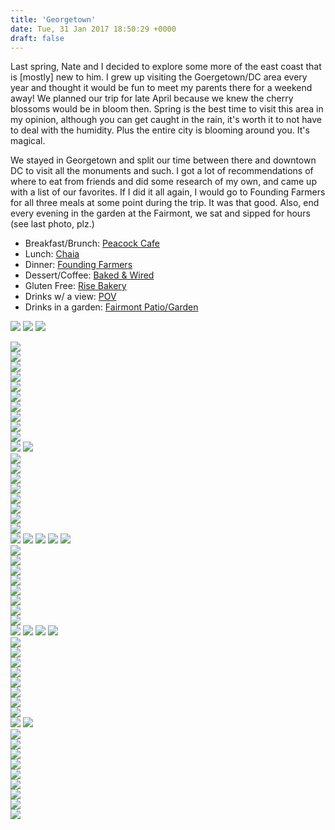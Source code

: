```yaml
---
title: 'Georgetown'
date: Tue, 31 Jan 2017 18:50:29 +0000
draft: false
---
```


Last spring, Nate and I decided to explore some more of the east coast that is \[mostly\] new to him. I grew up visiting the Goergetown/DC area every year and thought it would be fun to meet my parents there for a weekend away! We planned our trip for late April because we knew the cherry blossoms would be in bloom then. Spring is the best time to visit this area in my opinion, although you can get caught in the rain, it's worth it to not have to deal with the humidity. Plus the entire city is blooming around you. It's magical.

We stayed in Georgetown and split our time between there and downtown DC to visit all the monuments and such. I got a lot of recommendations of where to eat from friends and did some research of my own, and came up with a list of our favorites. If I did it all again, I would go to Founding Farmers for all three meals at some point during the trip. It was that good. Also, end every evening in the garden at the Fairmont, we sat and sipped for hours (see last photo, plz.)

- Breakfast/Brunch: [Peacock Cafe](https://www.instagram.com/peacockcafe/?hl=en)
- Lunch: [Chaia](https://www.instagram.com/chaiadc/?hl=en)
- Dinner: [Founding Farmers](https://www.instagram.com/foundingfarmers/?hl=en)
- Dessert/Coffee: [Baked & Wired](https://bakedandwired.com/)
- Gluten Free: [Rise Bakery](http://www.riseglutenfree.com/)
- Drinks w/ a view: [POV](https://www.instagram.com/povrooftop/?hl=en)
- Drinks in a garden: [Fairmont Patio/Garden](http://www.fairmont.com/washington/)

![](https://djh82r8xhqebh.cloudfront.net/uploads/2017/01/Georgetown-22.jpg) ![](https://djh82r8xhqebh.cloudfront.net/uploads/2017/01/Georgetown-7.jpg) ![](https://djh82r8xhqebh.cloudfront.net/uploads/2017/01/Georgetown-11.jpg) <div class="flex-ns mhn2-ns mb3"> <div class="ph2-ns w-50-ns">![](https://djh82r8xhqebh.cloudfront.net/uploads/2017/01/Georgetown-12.jpg)</div> <div class="ph2-ns w-50-ns">![](https://djh82r8xhqebh.cloudfront.net/uploads/2017/01/Georgetown-10.jpg)</div> </div> ![](https://djh82r8xhqebh.cloudfront.net/uploads/2017/01/Georgetown-13.jpg) <div class="flex-ns mhn2-ns mb3"> <div class="ph2-ns w-50-ns">![](https://djh82r8xhqebh.cloudfront.net/uploads/2017/01/Georgetown-9.jpg)</div> <div class="ph2-ns w-50-ns">![](https://djh82r8xhqebh.cloudfront.net/uploads/2017/01/Georgetown-8.jpg)</div> </div> ![](https://djh82r8xhqebh.cloudfront.net/uploads/2017/01/Georgetown-6.jpg) <div class="flex-ns mhn2-ns mb3"> <div class="ph2-ns w-50-ns">![](https://djh82r8xhqebh.cloudfront.net/uploads/2017/01/Georgetown-5.jpg)</div> <div class="ph2-ns w-50-ns">![](https://djh82r8xhqebh.cloudfront.net/uploads/2017/01/Georgetown-4.jpg)</div> </div> <div class="flex-ns mhn2-ns mb3"> <div class="ph2-ns w-50-ns">![](https://djh82r8xhqebh.cloudfront.net/uploads/2017/01/Georgetown-3.jpg)</div> <div class="ph2-ns w-50-ns">![](https://djh82r8xhqebh.cloudfront.net/uploads/2017/01/Georgetown-2.jpg)</div> </div> ![](https://djh82r8xhqebh.cloudfront.net/uploads/2017/01/Georgetown-1.jpg) ![](https://djh82r8xhqebh.cloudfront.net/uploads/2017/01/Georgetown-41.jpg) <div class="flex-ns mhn2-ns mb3"> <div class="ph2-ns w-50-ns">![](https://djh82r8xhqebh.cloudfront.net/uploads/2017/01/Georgetown-47.jpg)</div> <div class="ph2-ns w-50-ns">![](https://djh82r8xhqebh.cloudfront.net/uploads/2017/01/Georgetown-46.jpg)</div> </div> ![](https://djh82r8xhqebh.cloudfront.net/uploads/2017/01/Georgetown-48.jpg) <div class="flex-ns mhn2-ns mb3"> <div class="ph2-ns w-50-ns">![](https://djh82r8xhqebh.cloudfront.net/uploads/2017/01/Georgetown-49.jpg)</div> <div class="ph2-ns w-50-ns">![](https://djh82r8xhqebh.cloudfront.net/uploads/2017/01/Georgetown-45.jpg)</div> </div> ![](https://djh82r8xhqebh.cloudfront.net/uploads/2017/01/Georgetown-39.jpg) <div class="flex-ns mhn2-ns mb3"> <div class="ph2-ns w-50-ns">![](https://djh82r8xhqebh.cloudfront.net/uploads/2017/01/Georgetown-40.jpg)</div> <div class="ph2-ns w-50-ns">![](https://djh82r8xhqebh.cloudfront.net/uploads/2017/01/Georgetown-42.jpg)</div> </div> ![](https://djh82r8xhqebh.cloudfront.net/uploads/2017/01/Georgetown-44.jpg) ![](https://djh82r8xhqebh.cloudfront.net/uploads/2017/01/Georgetown-43.jpg) ![](https://djh82r8xhqebh.cloudfront.net/uploads/2017/01/Georgetown-54.jpg) ![](https://djh82r8xhqebh.cloudfront.net/uploads/2017/01/Georgetown-23.jpg) ![](https://djh82r8xhqebh.cloudfront.net/uploads/2017/01/Georgetown-24.jpg) <div class="flex-ns mhn2-ns mb3"> <div class="ph2-ns w-50-ns">![](https://djh82r8xhqebh.cloudfront.net/uploads/2017/01/Georgetown-26.jpg)</div> <div class="ph2-ns w-50-ns">![](https://djh82r8xhqebh.cloudfront.net/uploads/2017/01/Georgetown-27.jpg)</div> </div> ![](https://djh82r8xhqebh.cloudfront.net/uploads/2017/01/Georgetown-28.jpg) <div class="flex-ns mhn2-ns mb3"> <div class="ph2-ns w-50-ns">![](https://djh82r8xhqebh.cloudfront.net/uploads/2017/01/Georgetown-21.jpg)</div> <div class="ph2-ns w-50-ns">![](https://djh82r8xhqebh.cloudfront.net/uploads/2017/01/Georgetown-16.jpg)</div> </div> ![](https://djh82r8xhqebh.cloudfront.net/uploads/2017/01/Georgetown-19.jpg) <div class="flex-ns mhn2-ns mb3"> <div class="ph2-ns w-50-ns">![](https://djh82r8xhqebh.cloudfront.net/uploads/2017/01/Georgetown-20.jpg)</div> <div class="ph2-ns w-50-ns">![](https://djh82r8xhqebh.cloudfront.net/uploads/2017/01/Georgetown-14.jpg)</div> </div> ![](https://djh82r8xhqebh.cloudfront.net/uploads/2017/01/Georgetown-17.jpg) ![](https://djh82r8xhqebh.cloudfront.net/uploads/2017/01/Georgetown-15.jpg) ![](https://djh82r8xhqebh.cloudfront.net/uploads/2017/01/Georgetown-31.jpg) ![](https://djh82r8xhqebh.cloudfront.net/uploads/2017/01/Georgetown-36.jpg) <div class="flex-ns mhn2-ns mb3"> <div class="ph2-ns w-50-ns">![](https://djh82r8xhqebh.cloudfront.net/uploads/2017/01/Georgetown-35.jpg)</div> <div class="ph2-ns w-50-ns">![](https://djh82r8xhqebh.cloudfront.net/uploads/2017/01/Georgetown-32.jpg)</div> </div> ![](https://djh82r8xhqebh.cloudfront.net/uploads/2017/01/Georgetown-37.jpg) <div class="flex-ns mhn2-ns mb3"> <div class="ph2-ns w-50-ns">![](https://djh82r8xhqebh.cloudfront.net/uploads/2017/01/Georgetown-32.jpg)</div> <div class="ph2-ns w-50-ns">![](https://djh82r8xhqebh.cloudfront.net/uploads/2017/01/Georgetown-38.jpg)</div> </div> ![](https://djh82r8xhqebh.cloudfront.net/uploads/2017/01/Georgetown-33.jpg) <div class="flex-ns mhn2-ns mb3"> <div class="ph2-ns w-50-ns">![](https://djh82r8xhqebh.cloudfront.net/uploads/2017/01/Georgetown-29.jpg)</div> <div class="ph2-ns w-50-ns">![](https://djh82r8xhqebh.cloudfront.net/uploads/2017/01/Georgetown-30.jpg)</div> </div> ![](https://djh82r8xhqebh.cloudfront.net/uploads/2017/01/Georgetown-34.jpg) ![](https://djh82r8xhqebh.cloudfront.net/uploads/2017/01/Georgetown-50.jpg) <div class="flex-ns mhn2-ns mb3"> <div class="ph2-ns w-50-ns">![](https://djh82r8xhqebh.cloudfront.net/uploads/2017/01/Georgetown-52.jpg)</div> <div class="ph2-ns w-50-ns">![](https://djh82r8xhqebh.cloudfront.net/uploads/2017/01/Georgetown-51.jpg)</div> </div> ![](https://djh82r8xhqebh.cloudfront.net/uploads/2017/01/Georgetown-55.jpg) <div class="flex-ns mhn2-ns mb3"> <div class="ph2-ns w-50-ns">![](https://djh82r8xhqebh.cloudfront.net/uploads/2017/01/Georgetown-57.jpg)</div> <div class="ph2-ns w-50-ns">![](https://djh82r8xhqebh.cloudfront.net/uploads/2017/01/Georgetown-53.jpg)</div> </div> ![](https://djh82r8xhqebh.cloudfront.net/uploads/2017/01/Georgetown-56.jpg) <div class="flex-ns mhn2-ns mb3"> <div class="ph2-ns w-50-ns">![](https://djh82r8xhqebh.cloudfront.net/uploads/2017/01/Georgetown-58.jpg)</div> <div class="ph2-ns w-50-ns">![](https://djh82r8xhqebh.cloudfront.net/uploads/2017/01/Georgetown-59.jpg)</div> </div> ![](https://djh82r8xhqebh.cloudfront.net/uploads/2017/01/Georgetown-60.jpg)